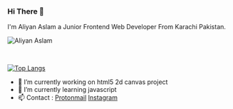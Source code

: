 ### Hi There 👋
 I'm Aliyan Aslam a Junior Frontend Web Developer
 From Karachi Pakistan.

![Aliyan Aslam](https://github-readme-stats.vercel.app/api?username=v3rb0se&show_icons=true&theme=merko)

<br>

[![Top Langs](https://github-readme-stats.vercel.app/api/top-langs/?username=v3rb0se&layout=compact&theme=merko)](https://github.com/V3rB0se/Canvas-Particles-System)

- 🔭 I’m currently working on html5 2d canvas project
- 🌱 I’m currently learning javascript
- 📫 Contact : [Protonmail](mailto:alynx957@protonmail.com?subject=Hi) [Instagram](https://www.instagram.com/alinx.pyy/)
